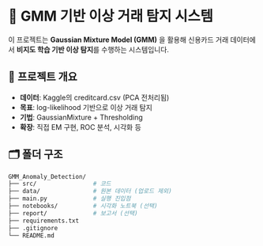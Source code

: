 # 🧠 GMM 기반 이상 거래 탐지 시스템

이 프로젝트는 **Gaussian Mixture Model (GMM)** 을 활용해 신용카드 거래 데이터에서 **비지도 학습 기반 이상 탐지**를 수행하는 시스템입니다.

## 📌 프로젝트 개요

- **데이터**: Kaggle의 creditcard.csv (PCA 전처리됨)
- **목표**: log-likelihood 기반으로 이상 거래 탐지
- **기법**: GaussianMixture + Thresholding
- **확장**: 직접 EM 구현, ROC 분석, 시각화 등

## 🗂️ 폴더 구조

```bash
GMM_Anomaly_Detection/
├── src/                # 코드
├── data/               # 원본 데이터 (업로드 제외)
├── main.py             # 실행 진입점
├── notebooks/          # 시각화 노트북 (선택)
├── report/             # 보고서 (선택)
├── requirements.txt
├── .gitignore
└── README.md